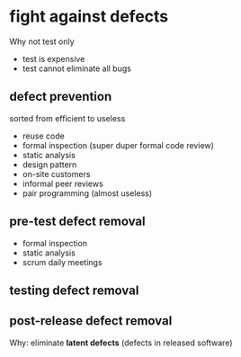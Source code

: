 # fight against defects

Why not test only
- test is expensive
- test cannot eliminate all bugs


## defect prevention

sorted from efficient to useless

- reuse code
- formal inspection (super duper formal code review)
- static analysis
- design pattern
- on-site customers
- informal peer reviews
- pair programming (almost useless)

## pre-test defect removal

- formal inspection
- static analysis
- scrum daily meetings

## testing defect removal

## post-release defect removal

Why: eliminate **latent defects** (defects in released software)
